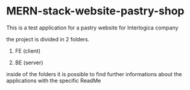 # MERN-stack-website-pastry-shop

This is a test application for a pastry website for Interlogica company

the project is divided in 2 folders.

1. FE (client)

2. BE (server)

inside of the folders it is possible to find further informations about the applications with the specific ReadMe
